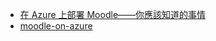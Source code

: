 - [在 Azure 上部署 Moodle——你應該知道的事情](https://techcommunity.microsoft.com/t5/azure-database-for-mysql-blog/deploying-moodle-on-azure-things-you-should-know/ba-p/814054)
- [moodle-on-azure](https://giters.com/robece/moodle-on-azure)
